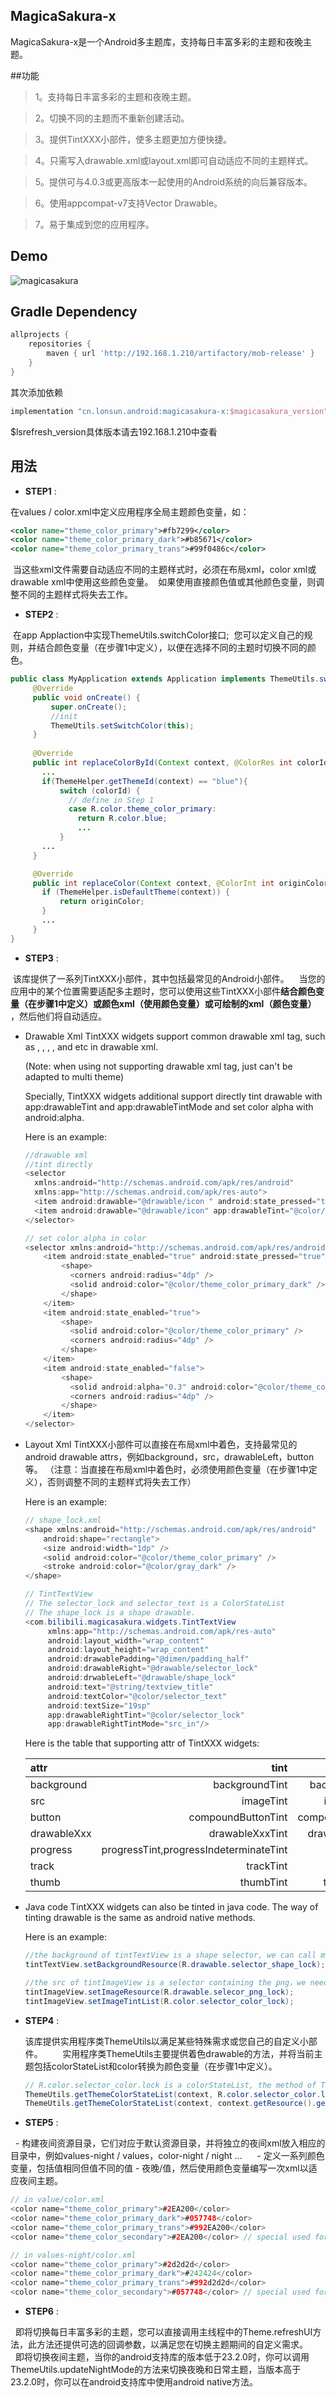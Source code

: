 ## MagicaSakura-x

MagicaSakura-x是一个Android多主题库，支持每日丰富多彩的主题和夜晚主题。

##功能

> 1。支持每日丰富多彩的主题和夜晚主题。

> 2。切换不同的主题而不重新创建活动。

> 3。提供TintXXX小部件，使多主题更加方便快捷。

> 4。只需写入drawable.xml或layout.xml即可自动适应不同的主题样式。

> 5。提供可与4.0.3或更高版本一起使用的Android系统的向后兼容版本。

> 6。使用appcompat-v7支持Vector Drawable。

> 7。易于集成到您的应用程序。

## Demo

![magicasakura](http://git.lonsun.cn/mobile/Base-Android-Project/uploads/2cae651b5702a95a8d822b2a6d90015a/magicasakura.gif)


## Gradle Dependency
```gradle
allprojects {
    repositories {
        maven { url 'http://192.168.1.210/artifactory/mob-release' }
    }
}  
```


其次添加依赖  
```gradle
implementation "cn.lonsun.android:magicasakura-x:$magicasakura_version"

```

$lsrefresh_version具体版本请去192.168.1.210中查看  

## 用法
 
  
 - **STEP1** : 
 
在values / color.xml中定义应用程序全局主题颜色变量，如：
 ```xml
 <color name="theme_color_primary">#fb7299</color>
 <color name="theme_color_primary_dark">#b85671</color>
 <color name="theme_color_primary_trans">#99f0486c</color>
 ```
 当这些xml文件需要自动适应不同的主题样式时，必须在布局xml，color xml或drawable xml中使用这些颜色变量。
 如果使用直接颜色值或其他颜色变量，则调整不同的主题样式将失去工作。
 
 - **STEP2** :
 
 在app Applaction中实现ThemeUtils.switchColor接口;
 您可以定义自己的规则，并结合颜色变量（在步骤1中定义），以便在选择不同的主题时切换不同的颜色。
 ```java
 public class MyApplication extends Application implements ThemeUtils.switchColor {
      @Override
      public void onCreate() {
          super.onCreate();
          //init
          ThemeUtils.setSwitchColor(this);
      }
      
      @Override
      public int replaceColorById(Context context, @ColorRes int colorId) {
        ...
        if(ThemeHelper.getThemeId(context) == "blue"){
            switch (colorId) {
              // define in Step 1
              case R.color.theme_color_primary:
                return R.color.blue;
                ...
            }
        ...
      }

      @Override
      public int replaceColor(Context context, @ColorInt int originColor) {
        if (ThemeHelper.isDefaultTheme(context)) {
            return originColor;
        }
        ...
      }
 }
 ```
 
 - **STEP3** :
 
 该库提供了一系列TintXXX小部件，其中包括最常见的Android小部件。
 
 当您的应用中的某个位置需要适配多主题时，您可以使用这些TintXXX小部件**结合颜色变量（在步骤1中定义）或颜色xml（使用颜色变量）或可绘制的xml（颜色变量）** ，然后他们将自动适应。

  - Drawable Xml
    TintXXX widgets support common drawable xml tag, such as <selector/>, <item/>, <shape/> , <layerlist/>, <color/> and etc in drawable xml.
  
    (Note: when using not supporting drawable xml tag, just can't be adapted to multi theme)
  
    Specially, TintXXX widgets additional support directly tint drawable with app:drawableTint and app:drawableTintMode and set color alpha with android:alpha.
  
    Here is an example:
    
    ``` java
    //drawable xml
    //tint directly
    <selector
      xmlns:android="http://schemas.android.com/apk/res/android"
      xmlns:app="http://schemas.android.com/apk/res-auto">
      <item android:drawable="@drawable/icon " android:state_pressed="true" app:drawableTint="@color/theme_color_primary" />
      <item android:drawable="@drawable/icon" app:drawableTint="@color/gray_dark" />
    </selector>
    
    ```

    ```java
    // set color alpha in color
    <selector xmlns:android="http://schemas.android.com/apk/res/android">
        <item android:state_enabled="true" android:state_pressed="true">
            <shape>
              <corners android:radius="4dp" />
              <solid android:color="@color/theme_color_primary_dark" />
            </shape>
        </item>
        <item android:state_enabled="true">
            <shape>
              <solid android:color="@color/theme_color_primary" />
              <corners android:radius="4dp" />
            </shape>
        </item>
        <item android:state_enabled="false">
            <shape>
              <solid android:alpha="0.3" android:color="@color/theme_color_primary" />
              <corners android:radius="4dp" />
            </shape>
        </item>
    </selector>
    ```
 
  - Layout Xml
    TintXXX小部件可以直接在布局xml中着色，支持最常见的android drawable attrs，例如background，src，drawableLeft，button等。
    （注意：当直接在布局xml中着色时，必须使用颜色变量（在步骤1中定义），否则调整不同的主题样式将失去工作）
    
    Here is an example:
    
    ```java
    // shape_lock.xml
    <shape xmlns:android="http://schemas.android.com/apk/res/android"
        android:shape="rectangle">
        <size android:width="1dp" />
        <solid android:color="@color/theme_color_primary" />
        <stroke android:color="@color/gray_dark" />
    </shape>
    
    // TintTextView
    // The selector_lock and selector_text is a ColorStateList
    // The shape_lock is a shape drawable.
    <com.bilibili.magicasakura.widgets.TintTextView
	     xmlns:app="http://schemas.android.com/apk/res-auto"
	     android:layout_width="wrap_content"
	     android:layout_height="wrap_content"
	     android:drawablePadding="@dimen/padding_half"
	     android:drawableRight="@drawable/selector_lock"
	     android:drwableLeft="@drawable/shape_lock"
	     android:text="@string/textview_title"
	     android:textColor="@color/selector_text"
	     android:textSize="19sp" 
	     app:drawableRightTint="@color/selector_lock" 
	     app:drawableRightTintMode="src_in"/>
    ```
    
    Here is the table that supporting attr of TintXXX widgets:
    
    | attr     | tint | tintMode   |
    | :------- | ----: | :---: |
    | background | backgroundTint |  backgroundTintMode    |
    | src    | imageTint   |  imageTintMode   |
    | button     | compoundButtonTint    |  compoundButtonTintMode  |
    | drawableXxx     | drawableXxxTint    |  drawableXxxTintMode  |
    | progress     | progressTint,progressIndeterminateTint    |    |
    | track     | trackTint    |  trackTintMode  |
    | thumb     | thumbTint    |  thumbTintMode  |

  - Java code
    TintXXX widgets can also be tinted in java code. The way of tinting drawable is the same as android native methods.
    
    Here is an example:

    ```java
    //the background of tintTextView is a shape selector, we can call method setBackgroundResource to tint the shape.
    tintTextView.setBackgroundResource(R.drawable.selector_shape_lock);
    
    //the src of tintImageView is a selector containing the png，we need call method setImageTintList than the android native method call once more.
    tintImageView.setImageResource(R.drawable.selecor_png_lock);
    tintImageView.setImageTintList(R.color.selector_color_lock);
    ```
    
- **STEP4** :
  
    该库提供实用程序类ThemeUtils以满足某些特殊需求或您自己的自定义小部件。
    
  实用程序类ThemeUtils主要提供着色drawable的方法，并将当前主题包括colorStateList和color转换为颜色变量（在步骤1中定义）。
    
    ```java
    // R.color.selector_color.lock is a colorStateList, the method of ThemeUtils.getThemeColorStateList return the colorStateList with the current theme.
    ThemeUtils.getThemeColorStateList(context, R.color.selector_color.lock);
    ThemeUtils.getThemeColorStateList(context, context.getResource().getColorStateList(R.color.selector_color.lock));
    ```
- **STEP5** :  

  - 构建夜间资源目录，它们对应于默认资源目录，并将独立的夜间xml放入相应的目录中，例如values-night / values，color-night / night ...
  
  - 定义一系列颜色变量，包括值相同但值不同的值 - 夜晚/值，然后使用颜色变量编写一次xml以适应夜间主题。  
 
  ```java
  // in value/color.xml
  <color name="theme_color_primary">#2EA200</color>
  <color name="theme_color_primary_dark">#057748</color>
  <color name="theme_color_primary_trans">#992EA200</color>
  <color name="theme_color_secondary">#2EA200</color> // special used for night theme primary color

  // in values-night/color.xml
  <color name="theme_color_primary">#2d2d2d</color>
  <color name="theme_color_primary_dark">#242424</color>
  <color name="theme_color_primary_trans">#992d2d2d</color>
  <color name="theme_color_secondary">#057748</color> // special used for night theme primary color
  ```
   
- **STEP6** :
  
  即将切换每日丰富多彩的主题，您可以直接调用主线程中的Theme.refreshUI方法，此方法还提供可选的回调参数，以满足您在切换主题期间的自定义需求。
  
  即将切换夜间主题，当你的android支持库的版本低于23.2.0时，你可以调用ThemeUtils.updateNightMode的方法来切换夜晚和日常主题，当版本高于23.2.0时，你可以在android支持库中使用android native方法。
